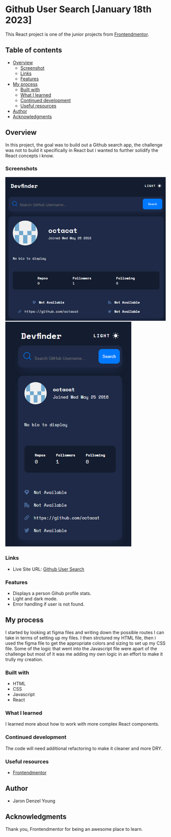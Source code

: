 # Github User Search [January 18th 2023]

This React project is one of the junior projects from [Frontendmentor](https://www.frontendmentor.io/).

## Table of contents

- [Overview](#overview)
  - [Screenshot](#screenshot)
  - [Links](#links)
  - [Features](#features)
- [My process](#my-process)
  - [Built with](#built-with)
  - [What I learned](#what-i-learned)
  - [Continued development](#continued-development)
  - [Useful resources](#useful-resources)
- [Author](#author)
- [Acknowledgments](#acknowledgments)

## Overview

In this project, the goal was to build out a Github search app, the challenge was not to build it specifically in React but i wanted to further solidify the React concepts i know.

### Screenshots

![alt text](./src/assets/screenshots/desktoppic.png)
![alt text](./src/assets/screenshots/mobilepic.png)

### Links

- Live Site URL: [Github User Search]()

### Features

- Displays a person Gihub profile stats.
- Light and dark mode.
- Error handling if user is not found.

## My process

I started by looking at figma files and writing down the possible routes I can take in terms of setting up my files. I then strctured my HTML file, then i used the figma file to get the appropriate colors and sizing to set up my CSS file. Some of the logic that went into the Javascript file were apart of the challenge but most of it was me adding my own logic in an effort to make it trully my creation.

### Built with

- HTML
- CSS
- Javascript
- React

### What I learned

I learned more about how to work with more complex React components.

### Continued development

The code will need additional refactoring to make it cleaner and more DRY.

### Useful resources

- [Frontendmentor](https://www.frontendmentor.io/)

## Author

- Jaron Denzel Young

## Acknowledgments

Thank you, Frontendmentor for being an awesome place to learn.

